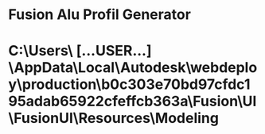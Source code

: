# Fusion Alu Profil Generator

# C:\Users\ [...USER...] \AppData\Local\Autodesk\webdeploy\production\b0c303e70bd97cfdc195adab65922cfeffcb363a\Fusion\UI\FusionUI\Resources\Modeling